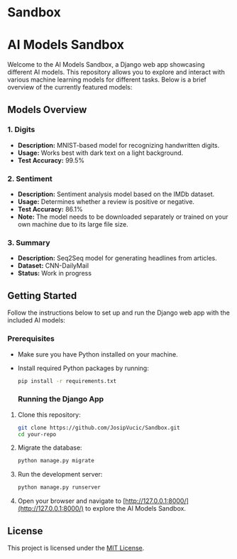 # Sandbox
# AI Models Sandbox

Welcome to the AI Models Sandbox, a Django web app showcasing different AI models. This repository allows you to explore and interact with various machine learning models for different tasks. Below is a brief overview of the currently featured models:

## Models Overview

### 1. Digits
- **Description:** MNIST-based model for recognizing handwritten digits.
- **Usage:** Works best with dark text on a light background.
- **Test Accuracy:** 99.5%

### 2. Sentiment
- **Description:** Sentiment analysis model based on the IMDb dataset.
- **Usage:** Determines whether a review is positive or negative.
- **Test Accuracy:** 86.1%
- **Note:** The model needs to be downloaded separately or trained on your own machine due to its large file size.

### 3. Summary
- **Description:** Seq2Seq model for generating headlines from articles.
- **Dataset:** CNN-DailyMail
- **Status:** Work in progress

## Getting Started

Follow the instructions below to set up and run the Django web app with the included AI models:

### Prerequisites
- Make sure you have Python installed on your machine.
- Install required Python packages by running:
  ```bash
  pip install -r requirements.txt
  ```

  ### Running the Django App
1. Clone this repository:
   ```bash
   git clone https://github.com/JosipVucic/Sandbox.git
   cd your-repo
   ```

2. Migrate the database:
   ```bash
   python manage.py migrate
   ```

3. Run the development server:
   ```bash
   python manage.py runserver
   ```

4. Open your browser and navigate to [http://127.0.0.1:8000/](http://127.0.0.1:8000/) to explore the AI Models Sandbox.

## License
This project is licensed under the [MIT License](LICENSE).
